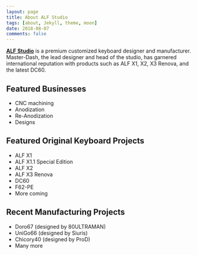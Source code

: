 ```yaml
---
layout: page
title: About ALF Studio
tags: [about, Jekyll, theme, moon]
date: 2018-08-07
comments: false
---
```

    
<a href="https://alfstudio.club"><b>ALF Studio</b></a> is a premium customized keyboard designer and manufacturer. Master-Dash, the lead designer and head of the studio, has garnered international reputation with products such as ALF X1, X2, X3 Renova, and the latest DC60.

## Featured Businesses
* CNC machining
* Anodization
* Re-Anodization
* Designs

## Featured Original Keyboard Projects
* ALF X1
* ALF X1.1 Special Edition
* ALF X2
* ALF X3 Renova
* DC60
* F62-PE
* More coming

## Recent Manufacturing Projects
* Doro67 (designed by 80ULTRAMAN)
* UniGo66 (designed by Siuris)
* Chicory40 (designed by ProD)
* Many more



